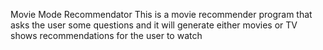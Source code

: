 Movie Mode Recommendator
This is a movie recommender program that asks the user some questions and it will generate  either movies or TV shows recommendations for the user to watch

